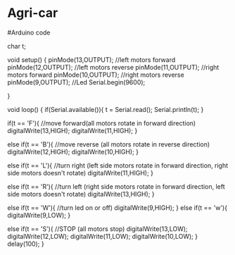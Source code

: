 # Agri-car
#Arduino code

char t;
 
void setup() {
pinMode(13,OUTPUT);   //left motors forward
pinMode(12,OUTPUT);   //left motors reverse
pinMode(11,OUTPUT);   //right motors forward
pinMode(10,OUTPUT);   //right motors reverse
pinMode(9,OUTPUT);   //Led
Serial.begin(9600);
 
}
 
void loop() {
if(Serial.available()){
  t = Serial.read();
  Serial.println(t);
}
 
if(t == 'F'){            //move forward(all motors rotate in forward direction)
  digitalWrite(13,HIGH);
  digitalWrite(11,HIGH);
}
 
else if(t == 'B'){      //move reverse (all motors rotate in reverse direction)
  digitalWrite(12,HIGH);
  digitalWrite(10,HIGH);
}
 
else if(t == 'L'){      //turn right (left side motors rotate in forward direction, right side motors doesn't rotate)
  digitalWrite(11,HIGH);
}
 
else if(t == 'R'){      //turn left (right side motors rotate in forward direction, left side motors doesn't rotate)
  digitalWrite(13,HIGH);
}

else if(t == 'W'){    //turn led on or off)
  digitalWrite(9,HIGH);
}
else if(t == 'w'){
  digitalWrite(9,LOW);
}
 
else if(t == 'S'){      //STOP (all motors stop)
  digitalWrite(13,LOW);
  digitalWrite(12,LOW);
  digitalWrite(11,LOW);
  digitalWrite(10,LOW);
}
delay(100);
}

